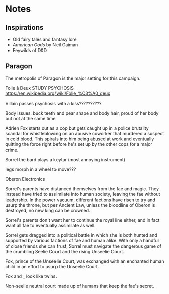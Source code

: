 # Notes

## Inspirations
- Old fairy tales and fantasy lore
- *American Gods* by Neil Gaiman
- Feywilds of D&D

## Paragon
The metropolis of Paragon is the major setting for this campaign.

Folie à Deux
STUDY PSYCHOSIS
https://en.wikipedia.org/wiki/Folie_%C3%A0_deux

Villain passes psychosis with a kiss??????????

Body issues, buck teeth and pear shape and body hair, proud of her body but not at the same time

Adrien Fox starts out as a cop but gets caught up in a police brutality scandal for whistleblowing on an abusive coworker that murdered a suspect in cold blood. This spirals into him being abused at work and eventually quitting the force right before he's set up by the other cops for a major crime.

Sorrel the bard plays a keytar (most annoying instrument)

legs morph in a wheel to move???

Oberon Electronics

Sorrel's parents have distanced themselves from the fae and magic. They instead have tried to assimilate into human society, leaving the fae without leadership. In the power vacuum, different factions have risen to try and usurp the throne, but per Ancient Law, unless the bloodline of Oberon is destroyed, no new king can be crowned.

Sorrel's parents don't want her to continue the royal line either, and in fact want all fae to eventually assimilate as well.

Sorrel gets dragged into a political battle in which she is both hunted and supported by various factions of fae and human alike. With only a handful of close friends she can trust, Sorrel must navigate the dangerous game of the crumbling Seelie Court and the rising Unseelie Court.

Fox, prince of the Unseelie Court, was exchanged with an enchanted human child in an effort to usurp the Unseelie Court.

Fox and _ look like twins.

Non-seelie neutral court made up of humans that keep the fae's secret.